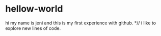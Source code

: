 # hellow-world

hi my name is jeni and this is my first experience with github.
*// i like to explore new lines of code.
